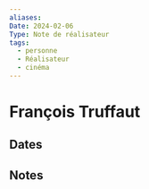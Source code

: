 ```yaml
---
aliases: 
Date: 2024-02-06
Type: Note de réalisateur
tags:
  - personne
  - Réalisateur
  - cinéma
---
```

# François Truffaut
## Dates
## Notes